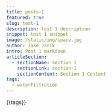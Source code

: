 ```yaml
---
title: posts-1
featured: true
slug: test-1
description: test 1 description
snippet: test 1 snippet
image: /static/img/space.jpg
author: Jake Janik
intro: Post 1 markdown
articleSection:
  - sectionName: Section 1
    sectionLink: section-1
    sectionContent: Section 1 Content
tags:
  - waterFiltration
---
```

{{tags}}